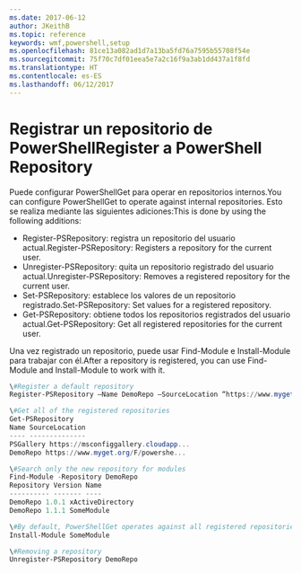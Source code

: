 ```yaml
---
ms.date: 2017-06-12
author: JKeithB
ms.topic: reference
keywords: wmf,powershell,setup
ms.openlocfilehash: 81ce13a082ad1d7a13ba5fd76a7595b55708f54e
ms.sourcegitcommit: 75f70c7df01eea5e7a2c16f9a3ab1dd437a1f8fd
ms.translationtype: HT
ms.contentlocale: es-ES
ms.lasthandoff: 06/12/2017
---
```

# <a name="register-a-powershell-repository"></a><span data-ttu-id="26610-102">Registrar un repositorio de PowerShell</span><span class="sxs-lookup"><span data-stu-id="26610-102">Register a PowerShell Repository</span></span>
<span data-ttu-id="26610-103">Puede configurar PowerShellGet para operar en repositorios internos.</span><span class="sxs-lookup"><span data-stu-id="26610-103">You can configure PowerShellGet to operate against internal repositories.</span></span> <span data-ttu-id="26610-104">Esto se realiza mediante las siguientes adiciones:</span><span class="sxs-lookup"><span data-stu-id="26610-104">This is done by using the following additions:</span></span>
- <span data-ttu-id="26610-105">Register-PSRepository: registra un repositorio del usuario actual.</span><span class="sxs-lookup"><span data-stu-id="26610-105">Register-PSRepository: Registers a repository for the current user.</span></span>
- <span data-ttu-id="26610-106">Unregister-PSRepository: quita un repositorio registrado del usuario actual.</span><span class="sxs-lookup"><span data-stu-id="26610-106">Unregister-PSRepository: Removes a registered repository for the current user.</span></span>
- <span data-ttu-id="26610-107">Set-PSRepository: establece los valores de un repositorio registrado.</span><span class="sxs-lookup"><span data-stu-id="26610-107">Set-PSRepository: Set values for a registered repository.</span></span>
- <span data-ttu-id="26610-108">Get-PSRepository: obtiene todos los repositorios registrados del usuario actual.</span><span class="sxs-lookup"><span data-stu-id="26610-108">Get-PSRepository: Get all registered repositories for the current user.</span></span>

<span data-ttu-id="26610-109">Una vez registrado un repositorio, puede usar Find-Module e Install-Module para trabajar con él.</span><span class="sxs-lookup"><span data-stu-id="26610-109">After a repository is registered, you can use Find-Module and Install-Module to work with it.</span></span>

```powershell
\#Register a default repository
Register-PSRepository –Name DemoRepo –SourceLocation “https://www.myget.org/F/powershellgetdemo/api/v2” –PublishLocation “<https://www.myget.org/F/powershellgetdemo/api/v2>/package” –InstallationPolicy –Trusted

\#Get all of the registered repositories
Get-PSRepository
Name SourceLocation
---- --------------
PSGallery https://msconfiggallery.cloudapp...
DemoRepo https://www.myget.org/F/powershe...

\#Search only the new repository for modules
Find-Module -Repository DemoRepo
Repository Version Name
---------- ------- ----
DemoRepo 1.0.1 xActiveDirectory
DemoRepo 1.1.1 SomeModule

\#By default, PowerShellGet operates against all registered repositories when none is specified. In this example, the “SomeModule” module is installed from the DemoRepo.
Install-Module SomeModule

\#Removing a repository
Unregister-PSRepository DemoRepo
```

